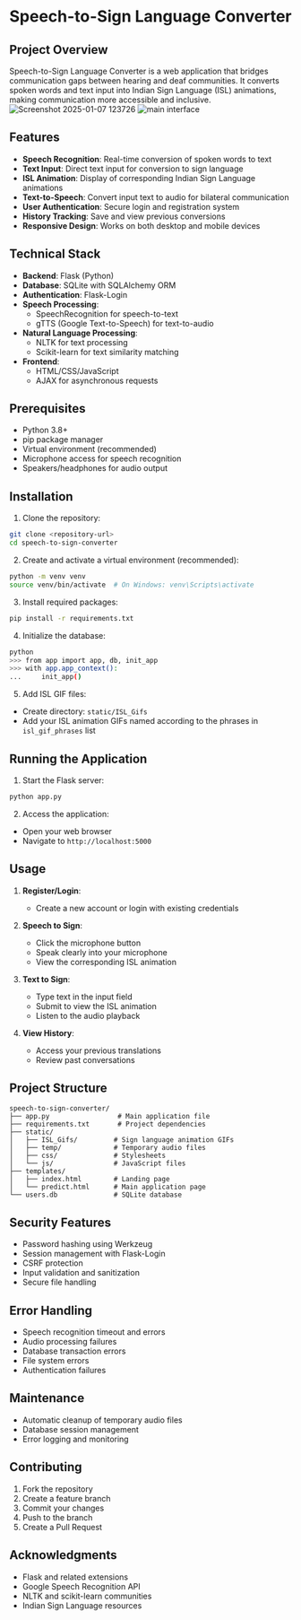 # Speech-to-Sign Language Converter

## Project Overview
Speech-to-Sign Language Converter is a web application that bridges communication gaps between hearing and deaf communities. It converts spoken words and text input into Indian Sign Language (ISL) animations, making communication more accessible and inclusive.
![Screenshot 2025-01-07 123726](https://github.com/user-attachments/assets/f2a72833-59e6-433a-981a-9f45f88069b7)
![main interface](https://github.com/user-attachments/assets/d7880872-0cbb-4a2f-a69c-cf5e6120a00d)

## Features
- **Speech Recognition**: Real-time conversion of spoken words to text
- **Text Input**: Direct text input for conversion to sign language
- **ISL Animation**: Display of corresponding Indian Sign Language animations
- **Text-to-Speech**: Convert input text to audio for bilateral communication
- **User Authentication**: Secure login and registration system
- **History Tracking**: Save and view previous conversions
- **Responsive Design**: Works on both desktop and mobile devices

## Technical Stack
- **Backend**: Flask (Python)
- **Database**: SQLite with SQLAlchemy ORM
- **Authentication**: Flask-Login
- **Speech Processing**: 
  - SpeechRecognition for speech-to-text
  - gTTS (Google Text-to-Speech) for text-to-audio
- **Natural Language Processing**: 
  - NLTK for text processing
  - Scikit-learn for text similarity matching
- **Frontend**:
  - HTML/CSS/JavaScript
  - AJAX for asynchronous requests

## Prerequisites
- Python 3.8+
- pip package manager
- Virtual environment (recommended)
- Microphone access for speech recognition
- Speakers/headphones for audio output

## Installation

1. Clone the repository:
```bash
git clone <repository-url>
cd speech-to-sign-converter
```

2. Create and activate a virtual environment (recommended):
```bash
python -m venv venv
source venv/bin/activate  # On Windows: venv\Scripts\activate
```

3. Install required packages:
```bash
pip install -r requirements.txt
```

4. Initialize the database:
```bash
python
>>> from app import app, db, init_app
>>> with app.app_context():
...     init_app()
```

5. Add ISL GIF files:
- Create directory: `static/ISL_Gifs`
- Add your ISL animation GIFs named according to the phrases in `isl_gif_phrases` list

## Running the Application
1. Start the Flask server:
```bash
python app.py
```

2. Access the application:
- Open your web browser
- Navigate to `http://localhost:5000`

## Usage
1. **Register/Login**:
   - Create a new account or login with existing credentials

2. **Speech to Sign**:
   - Click the microphone button
   - Speak clearly into your microphone
   - View the corresponding ISL animation

3. **Text to Sign**:
   - Type text in the input field
   - Submit to view the ISL animation
   - Listen to the audio playback

4. **View History**:
   - Access your previous translations
   - Review past conversations

## Project Structure
```
speech-to-sign-converter/
├── app.py                 # Main application file
├── requirements.txt       # Project dependencies
├── static/
│   ├── ISL_Gifs/         # Sign language animation GIFs
│   ├── temp/             # Temporary audio files
│   ├── css/              # Stylesheets
│   └── js/               # JavaScript files
├── templates/
│   ├── index.html        # Landing page
│   └── predict.html      # Main application page
└── users.db              # SQLite database
```

## Security Features
- Password hashing using Werkzeug
- Session management with Flask-Login
- CSRF protection
- Input validation and sanitization
- Secure file handling

## Error Handling
- Speech recognition timeout and errors
- Audio processing failures
- Database transaction errors
- File system errors
- Authentication failures

## Maintenance
- Automatic cleanup of temporary audio files
- Database session management
- Error logging and monitoring

## Contributing
1. Fork the repository
2. Create a feature branch
3. Commit your changes
4. Push to the branch
5. Create a Pull Request

## Acknowledgments
- Flask and related extensions
- Google Speech Recognition API
- NLTK and scikit-learn communities
- Indian Sign Language resources
